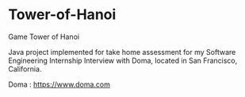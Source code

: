# Tower-of-Hanoi
Game Tower of Hanoi 

Java project implemented for take home assessment for my 
Software Engineering Internship Interview with Doma, located 
in San Francisco, California. 


Doma : https://www.doma.com 
